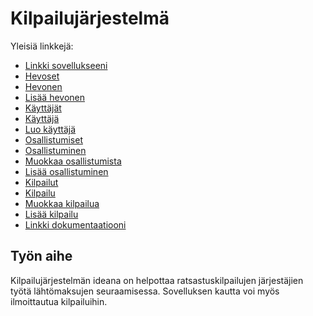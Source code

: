 # Kilpailujärjestelmä

Yleisiä linkkejä:

* [Linkki sovellukseeni](https://elinalas.users.helsinki.fi/kilpailujarjestelma)
* [Hevoset](https://elinalas.users.helsinki.fi/kilpailujarjestelma/hevoset)
* [Hevonen](https://elinalas.users.helsinki.fi/kilpailujarjestelma/hevonen)
* [Lisää hevonen](https://elinalas.users.helsinki.fi/kilpailujarjestelma/lisaa_hevonen)
* [Käyttäjät](https://elinalas.users.helsinki.fi/kilpailujarjestelma/kayttajat)
* [Käyttäjä](https://elinalas.users.helsinki.fi/kilpailujarjestelma/kayttaja)
* [Luo käyttäjä](https://elinalas.users.helsinki.fi/kilpailujarjestelma/luo_kayttaja)
* [Osallistumiset](https://elinalas.users.helsinki.fi/kilpailujarjestelma/osallistumiset)
* [Osallistuminen](https://elinalas.users.helsinki.fi/kilpailujarjestelma/osallistuminen)
* [Muokkaa osallistumista](https://elinalas.users.helsinki.fi/kilpailujarjestelma/muokkaa_osallistuminen)
* [Lisää osallistuminen](https://elinalas.users.helsinki.fi/kilpailujarjestelma/lisaa_osallistuminen)
* [Kilpailut](https://elinalas.users.helsinki.fi/kilpailujarjestelma/kilpailut)
* [Kilpailu](https://elinalas.users.helsinki.fi/kilpailujarjestelma/kilpailu)
* [Muokkaa kilpailua](https://elinalas.users.helsinki.fi/kilpailujarjestelma/muokkaa_kilpailu)
* [Lisää kilpailu](https://elinalas.users.helsinki.fi/kilpailujarjestelma/lisaa_kilpailu)
* [Linkki dokumentaatiooni](https://github.com/elinalas/Tsoha-Bootstrap/blob/master/doc/dokumentaatio.pdf)

## Työn aihe

Kilpailujärjestelmän ideana on helpottaa ratsastuskilpailujen järjestäjien työtä lähtömaksujen seuraamisessa. Sovelluksen kautta voi myös ilmoittautua kilpailuihin.
